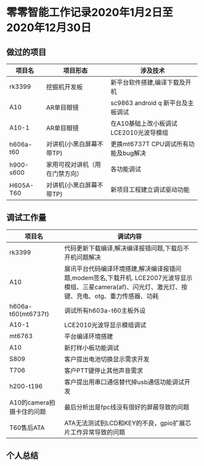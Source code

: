 # 零零智能工作记录2020年1月2日至2020年12月30日

## 做过的项目

| 项目名 | 项目形态 | 涉及技术 |
|---|---|---|
| rk3399 | 挖掘机开发板 | 新平台软件搭建,编译下载及开机 |
| A10 | AR单目眼镜 | sc9863 android q 新平台及主板调试 |
| A10-1 | AR单目眼镜 | 在A10基础上改小板调试LCE2010光波导模组 |
| h606a-t60 | 对讲机(小黑白屏幕不带TP) | 更换mt6737T CPU调试所有功能及bug解决 |
| h900-s600 | 家用可视对讲机（用在门禁方向）| 各功能调试 |  
| H605A-T60 | 对讲机(小黑白屏幕不带TP) | 新项目工程建立调试驱动功能 |

## 调试工作量

| 项目名 | 调试内容 |
|---|---|
| rk3399 | 代码更新下载编译,解决编译报错问题,下载后不开机问题解决 |
| A10 | 展讯平台代码编译环境搭建,解决编译报错问题,modem签名,下载开机. LCE2007光波导显示模组、三星camera(af)、闪光灯、激光灯、按键、充电、otg、重力传感器、功耗 |
| h606a-t60(mt6737t) | 调试所有h603a-t60主板外设 |
| A10-1 | LCE2010光波导显示模组调试 |
| mt6763 | 平台编译环境搭建 |
| A10 | 新打样小板功能调试 |
| S809 | 客户提出电池切换显示需求开发 |
| T706  | 客户PTT键停止其他声音需求 |
| h200-t196 | 客户提出用串口通信替代掉usb通信功能调试开发 |
| A10的camera拍摄卡住的问题 | 最后分析出是fpc线没有很好的屏蔽导致的问题 |
| T60售后ATA | ATA无法测试到LCD和KEY的不良，gpio扩展芯片工作异常导致的问题 |

## 个人总结
